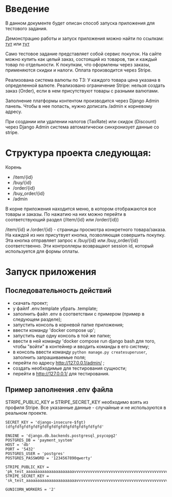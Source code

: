 # Введение
В данном документе будет описан способ запуска приложения для тестового задания.

Демонстрацию работы и запуск приложения можно найти по ссылкам: [тут](https://www.youtube.com/watch?v=jGamauMiNjw) или [тут](https://rutube.ru/video/private/c6384e3be0796eda1f60a55c45b271bf/?p=MB4ALNVdicqOa-I9s8RScQ)

Само тестовое задание представляет собой сервис покупок.
На сайте можно купить как целый заказ, состоящий из товаров, так и каждый товар по отдельности. К покупкам, что оформлены через заказы, применяются скидки и налоги. Оплата производится через Stripe.

Реализована система валюты по ТЗ: У каждого товара цена указана в определенной валюте. Реализовано ограничение Stripe: нельзя создать заказ (Order), если в нем присутствуют товары с разными валютами.

Заполнение платформы контентом производится через Django Admin панель. Чтобы в нее попасть, нужно дописать /admin к корневому адресу.


При создании или удалении налогов (TaxRate) или скидок (Discount) через Django Admin система автоматически синхронизует данные со stripe.

# Структура проекта следующая:
Корень 
- /item/{id}
- /buy/{id}
- /order/{id}
- /buy_order/{id}
- /admin

В корне приложения находится меню, в котором отображаются все товары и заказы. По нажатию на них можно перейти в соответствующий раздел (/item/{id} или /order/{id})

/item/{id} и /order/{id} - страницы просмотра конкретного товара/заказа. На каждой из них присутвует кнопка, позволяющая совершить покупку. Эта кнопка отправляет запрос к /buy/{id} или /buy_order/{id} соответственно. Эти контроллеры возвращают session id, который используется для формы оплаты.

# Запуск приложения
## Последовательность действий
- скачать проект;
- у файлf .env.template убрать .template;
- заполнить файл .env в соответствии с примером (пример в следующем разделе);
- запустить консоль в корневой папке приложения;
- ввести команду 'docker compose up';
- запустить еще одну консоль в той же папке;
- ввести в ней команду 'docker compose run django bash для того, чтобы "войти" в контейнер и вводить команды в его систему;
- в консоль ввести команду `python manage.py createsuperuser`, заполнить запрашиваемые поля;
- перейти по адресу http://127.0.0.1/admin/ ;
- создать необходимые для тестирования сущности;
- перейти в http://127.0.0.1/ для тестирования.

## Пример заполнения .env файла
STRIPE_PUBLIC_KEY и STRIPE_SECRET_KEY необходимо взять из профиля Stripe. Все указанные данные - случайные и не используются в реальном проекте.

```
SECRET_KEY = 'django-insecure-$fgt)(dfgfdfgfdfgfdfgfdfgfdfgfdfgfdfgfdfgfdfgfd'

ENGINE = 'django.db.backends.postgresql_psycopg2'
POSTGRES_DB = 'payment_system'
HOST = 'db'
PORT = '5432'
POSTGRES_USER = 'postgres'
POSTGRES_PASSWORD = '1234567890qwerty'

STRIPE_PUBLIC_KEY = 'pk_test_aaaaaaaaaaaaaaaaaaaaavvvvvvvvvvvvvvvvvvvvvvvvvvvvvvvvvvvvvvvvccccccccccccccccccccccccccccccccccccc'
STRIPE_SECRET_KEY = 'sk_test_aaaaaaaaaaaaaaaaaaaaaavvvvvvvvvvvvvvvvvvvvvvvvvvvvvvvvvvvvvvvvvvvvvccccccccccccccccccccccccccccccc'

GUNICORN_WORKERS = '2'
```
